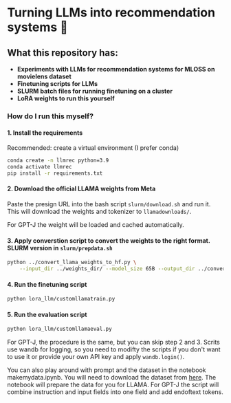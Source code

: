 # Turning LLMs into recommendation systems 🐝

## What this repository has: 

 - **Experiments with LLMs for recommendation systems for MLOSS on movielens dataset**
 - **Finetuning scripts for LLMs**
 - **SLURM batch files for running finetuning on a cluster**
 - **LoRA weights to run this yourself**


### How do I run this myself?

#### 1. Install the requirements

Recommended: create a virtual environment (I prefer conda)

```bash
conda create -n llmrec python=3.9
conda activate llmrec
pip install -r requirements.txt
```

#### 2. Download the official LLAMA weights from Meta

Paste the presign URL into the bash script `slurm/download.sh` and run it. This will download the weights and tokenizer to `llamadownloads/`.

For GPT-J the weight will be loaded and cached automatically.

#### 3. Apply converstion script to convert the weights to the right format. SLURM version in `slurm/prepdata.sh`

```bash
python ../convert_llama_weights_to_hf.py \
    --input_dir ../weights_dir/ --model_size 65B --output_dir ../converted_checkpoints/65B
```

#### 4. Run the finetuning script

```bash
python lora_llm/customllamatrain.py
```

#### 5. Run the evaluation script

```bash
python lora_llm/customllamaeval.py
```

For GPT-J, the procedure is the same, but you can skip step 2 and 3. Scrits use wandb for logging, so you need to modifty the scripts if you don't want to use it or provide your own API key and apply `wandb.login()`.

You can also play around with prompt and the dataset in the notebook makemydata.ipynb. You will need to download the dataset from [here](https://grouplens.org/datasets/movielens/). The notebook will prepare the data for you for LLAMA. For GPT-J the script will combine instruction and input fields into one field and add endoftext tokens.

